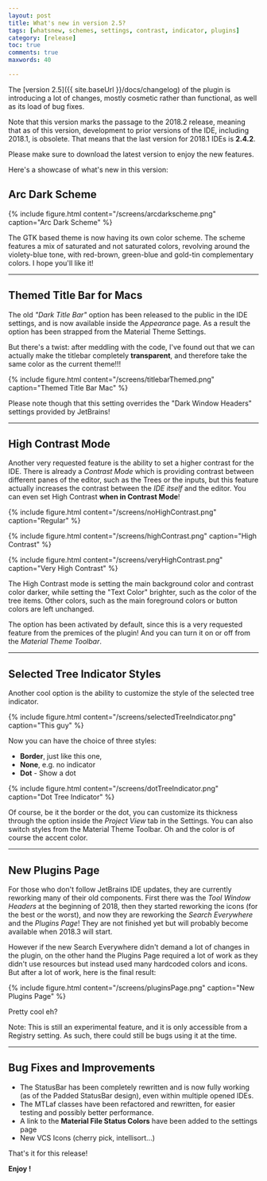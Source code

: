 ```yaml
---
layout: post
title: What's new in version 2.5?
tags: [whatsnew, schemes, settings, contrast, indicator, plugins]
category: [release]
toc: true
comments: true
maxwords: 40

---
```


The [version 2.5]({{ site.baseUrl }}/docs/changelog) of the plugin is introducing a lot of changes, mostly cosmetic rather than functional, as well as its load of bug fixes.

Note that this version marks the passage to the 2018.2 release, meaning that as of this version, development to prior versions of the IDE, including 2018.1, is obsolete. That means that the last version for 2018.1 IDEs is **2.4.2**.

Please make sure to download the latest version to enjoy the new features.

Here's a showcase of what's new in this version:

## Arc Dark Scheme

{% include figure.html content="/screens/arcdarkscheme.png" caption="Arc Dark Scheme" %}

The GTK based theme is now having its own color scheme. The scheme features a mix of saturated and not saturated colors, revolving around the violety-blue tone, with red-brown, green-blue and gold-tin complementary colors. I hope you'll like it!

---
## Themed Title Bar for Macs

The old *"Dark Title Bar"* option has been released to the public in the IDE settings, and is now available inside the _Appearance_ page. As a result the option has been strapped from the Material Theme Settings.

But there's a twist: after meddling with the code, I've found out that we can actually make the titlebar completely **transparent**, and therefore take the same color as the current theme!!!

{% include figure.html content="/screens/titlebarThemed.png" caption="Themed Title Bar Mac" %}

Please note though that this setting overrides the "Dark Window Headers" settings provided by JetBrains!

---
## High Contrast Mode

Another very requested feature is the ability to set a higher contrast for the IDE. There is already a *Contrast Mode* which is providing contrast between different panes of the editor, such as the Trees or the inputs, but this feature actually increases the contrast between the _IDE itself_ and the editor. You can even set High Contrast **when in Contrast Mode**!

{% include figure.html content="/screens/noHighContrast.png" caption="Regular" %}

{% include figure.html content="/screens/highContrast.png" caption="High Contrast" %}

{% include figure.html content="/screens/veryHighContrast.png" caption="Very High Contrast" %}

The High Contrast mode is setting the main background color and contrast color darker, while setting the "Text Color" brighter, such as the color of the tree items. Other colors, such as the main foreground colors or button colors are left unchanged.

The option has been activated by default, since this is a very requested feature from the premices of the plugin! And you can turn it on or off from the _Material Theme Toolbar_.

---
## Selected Tree Indicator Styles

Another cool option is the ability to customize the style of the selected tree indicator.

{% include figure.html content="/screens/selectedTreeIndicator.png" caption="This guy" %}

Now you can have the choice of three styles:
- **Border**, just like this one,
- **None**, e.g. no indicator
- **Dot** - Show a dot

{% include figure.html content="/screens/dotTreeIndicator.png" caption="Dot Tree Indicator" %}

Of course, be it the border or the dot, you can customize its thickness through the option inside the _Project View_ tab in the Settings. You can also switch styles from the Material Theme Toolbar. Oh and the color is of course the accent color.

---
## New Plugins Page

For those who don't follow JetBrains IDE updates, they are currently reworking many of their old components. First there was the _Tool Window Headers_ at the beginning of 2018, then they started reworking the icons (for the best or the worst), and now they are reworking the _Search Everywhere_ and the _Plugins Page_! They are not finished yet but will probably become available when 2018.3 will start.

However if the new Search Everywhere didn't demand a lot of changes in the plugin, on the other hand the Plugins Page required a lot of work as they didn't use resources but instead used many hardcoded colors and icons. But after a lot of work, here is the final result:

{% include figure.html content="/screens/pluginsPage.png" caption="New Plugins Page" %}

Pretty cool eh?

Note: This is still an experimental feature, and it is only accessible from a Registry setting. As such, there could still be bugs using it at the time.

---
## Bug Fixes and Improvements

- The StatusBar has been completely rewritten and is now fully working (as of the Padded StatusBar design), even within multiple opened IDEs.
- The MTLaf classes have been refactored and rewritten, for easier testing and possibly better performance.
- A link to the **Material File Status Colors** have been added to the settings page
- New VCS Icons (cherry pick, intellisort...)

That's it for this release!

**Enjoy !**

